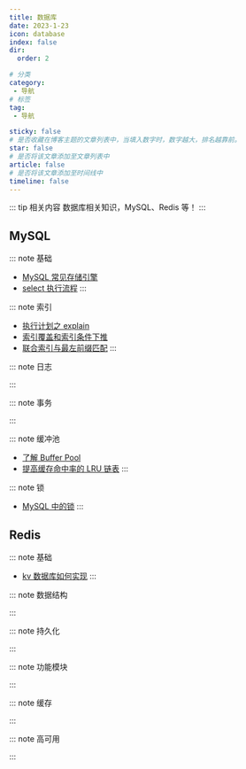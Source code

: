 ```yaml
---
title: 数据库
date: 2023-1-23
icon: database
index: false
dir:
  order: 2

# 分类
category:
 - 导航
# 标签
tag:
 - 导航

sticky: false
# 是否收藏在博客主题的文章列表中，当填入数字时，数字越大，排名越靠前。
star: false
# 是否将该文章添加至文章列表中
article: false
# 是否将该文章添加至时间线中
timeline: false
---
```


::: tip 相关内容
数据库相关知识，MySQL、Redis 等！
:::

## MySQL

::: note 基础
- [MySQL 常见存储引擎](mysql/basis/MySQL常见存储引擎.md)
- [select 执行流程](mysql/basis/select执行流程.md)
:::

::: note 索引
- [执行计划之 explain](mysql/index/执行计划之explain.md)
- [索引覆盖和索引条件下推](mysql/index/索引覆盖和索引条件下推.md)
- [联合索引与最左前缀匹配](mysql/index/联合索引与最左前缀匹配.md)
:::

::: note 日志

:::

::: note 事务

:::

::: note 缓冲池
- [了解 Buffer Pool](mysql/buffer_pool/了解BufferPool.md)
- [提高缓存命中率的 LRU 链表](mysql/buffer_pool/提高缓存命中率的LRU链表.md)
:::

::: note 锁
- [MySQL 中的锁](mysql/lock/MySQL中的锁.md)
:::


<!-- --------------------------------------------------- -->
## Redis

::: note 基础
- [kv 数据库如何实现](redis/basis/kv数据库如何实现.md)
:::

::: note 数据结构

:::

::: note 持久化

:::

::: note 功能模块

:::

::: note 缓存

:::

::: note 高可用

:::
